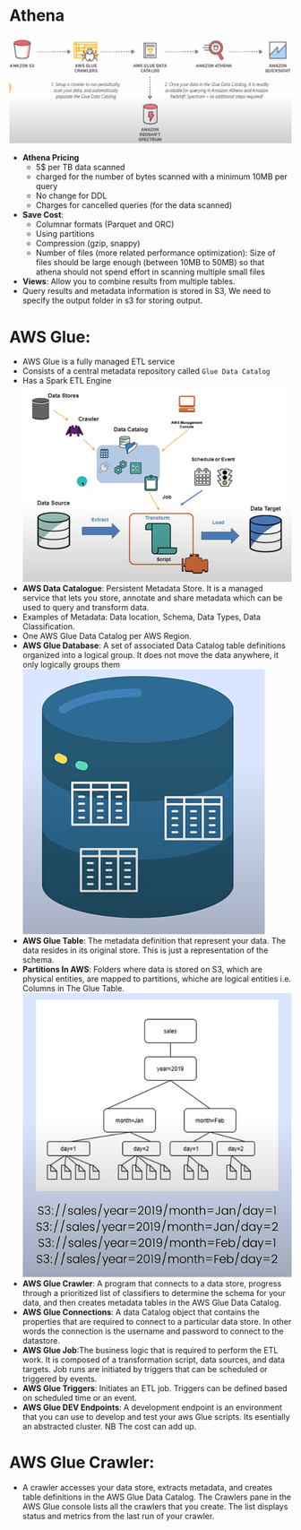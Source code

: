 # Athena
![Athena Process](./../assets/aws/athena_process.png)
- **Athena Pricing**
    - 5$ per TB data scanned
    - charged for the number of bytes scanned with a minimum 10MB per query
    - No change for DDL
    - Charges for cancelled queries (for the data scanned)
- **Save Cost**:
    - Columnar formats (Parquet and ORC)
    - Using partitions
    - Compression (gzip, snappy)
    - Number of files (more related performance optimization): Size of files should be large enough (between 10MB to 50MB) so that athena should not spend effort in scanning multiple small files
- **Views**: Allow you to combine results from multiple tables.
- Query results and metadata information is stored in S3, We need to specify the output folder in s3 for storing output. 

# AWS Glue:
- AWS Glue is a fully managed ETL service
- Consists of a central metadata repository called `Glue Data Catalog`
- Has a Spark ETL Engine
![Glue Architecture](./../assets/aws/glue_architecture.png)
- **AWS Data Catalogue**: Persistent Metadata Store. It is a managed service that lets you store, annotate and share metadata which can be used to query and transform data.
- Examples of Metadata: Data location, Schema, Data Types, Data Classification.
- One AWS Glue Data Catalog per AWS Region.
- **AWS Glue Database**: A set of associated Data Catalog table definitions organized into a logical group. It does not move the data anywhere, it only logically groups them
![AWS Glue Database](./../assets/aws/glue_database.png)
- **AWS Glue Table**: The metadata definition that represent your data. The data resides in its original store. This is just a representation of the schema.
- **Partitions In AWS**: Folders where data is stored on S3, which are physical entities, are mapped to partitions, whiche are logical entities i.e. Columns in The Glue Table.
![S3 Partitions](./../assets/aws/s3_partitions.png)
- **AWS Glue Crawler**: A program that connects to a data store, progress through a prioritized list of classifiers to determine the schema for your data, and then creates metadata tables in the AWS Glue Data Catalog.
- **AWS Glue Connections**: A data Catalog object that contains the properties that are required to connect to a particular data store. In other words the connection is the username and password to connect to the datastore.
- **AWS Glue Job**:The business logic that is required to perform the ETL work. It is composed of a transformation script, data sources, and data targets. Job runs are initiated by triggers that can be scheduled or triggered by events.
- **AWS Glue Triggers**: Initiates an ETL job. Triggers can be defined based on scheduled time or an event.
- **AWS Glue DEV Endpoints**: A development endpoint is an environment that you can use to develop and test your aws Glue scripts. Its esentially an abstracted cluster. NB The cost can add up.
# AWS Glue Crawler:
- A crawler accesses your data store, extracts metadata, and creates table definitions in the AWS Glue Data Catalog. The Crawlers pane in the AWS Glue console lists all the crawlers that you create. The list displays status and metrics from the last run of your crawler.
